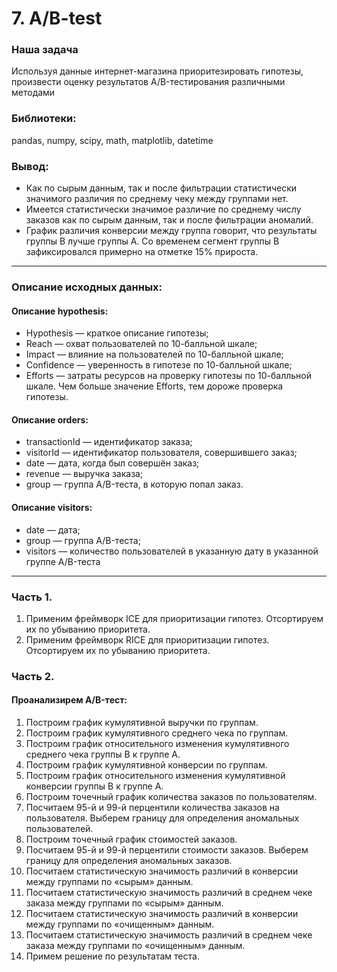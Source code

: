 # 7. A/B-test
### Наша задача
Используя данные интернет-магазина приоритезировать гипотезы, произвести оценку результатов A/B-тестирования различными методами

### Библиотеки:
pandas, numpy, scipy, math, matplotlib, datetime

### Вывод:

- Как по сырым данным, так и после фильтрации статистически значимого различия по среднему чеку между группами нет. 
- Имеется статистически значимое различие по среднему числу заказов как по сырым данным, так и после фильтрации аномалий.
- График различия конверсии между группа говорит, что результаты группы В лучше группы А. Со временем сегмент группы В зафиксировался примерно на отметке 15% прироста.

---
### Описание исходных данных:
#### Описание hypothesis:
- Hypothesis — краткое описание гипотезы;
- Reach — охват пользователей по 10-балльной шкале;
- Impact — влияние на пользователей по 10-балльной шкале;
- Confidence — уверенность в гипотезе по 10-балльной шкале;
- Efforts — затраты ресурсов на проверку гипотезы по 10-балльной шкале. Чем больше значение Efforts, тем дороже проверка гипотезы.

#### Описание orders:
- transactionId — идентификатор заказа;
- visitorId — идентификатор пользователя, совершившего заказ;
- date — дата, когда был совершён заказ;
- revenue — выручка заказа;
- group — группа A/B-теста, в которую попал заказ.

#### Описание visitors:
- date — дата;
- group — группа A/B-теста;
- visitors — количество пользователей в указанную дату в указанной группе A/B-теста

----
### Часть 1.
1. Применим фреймворк ICE для приоритизации гипотез. Отсортируем их по убыванию приоритета.
2. Применим фреймворк RICE для приоритизации гипотез. Отсортируем их по убыванию приоритета.

### Часть 2.
#### Проанализирем A/B-тест:

1. Построим график кумулятивной выручки по группам.
2. Построим график кумулятивного среднего чека по группам.
3. Построим график относительного изменения кумулятивного среднего чека группы B к группе A.
4. Построим график кумулятивной конверсии по группам.
5. Построим график относительного изменения кумулятивной конверсии группы B к группе A.
6. Построим точечный график количества заказов по пользователям.
7. Посчитаем 95-й и 99-й перцентили количества заказов на пользователя. Выберем границу для определения аномальных пользователей.
8. Построим точечный график стоимостей заказов.
9. Посчитаем 95-й и 99-й перцентили стоимости заказов. Выберем границу для определения аномальных заказов.
10. Посчитаем статистическую значимость различий в конверсии между группами по «сырым» данным.
11. Посчитаем статистическую значимость различий в среднем чеке заказа между группами по «сырым» данным.
12. Посчитаем статистическую значимость различий в конверсии между группами по «очищенным» данным.
13. Посчитаем статистическую значимость различий в среднем чеке заказа между группами по «очищенным» данным.
14. Примем решение по результатам теста.
